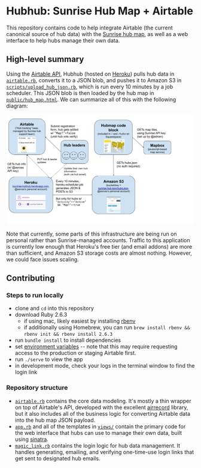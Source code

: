 # Hubhub: Sunrise Hub Map + Airtable

This repository contains code to help integrate Airtable (the current canonical source of hub data) with the [Sunrise hub map](https://www.sunrisemovement.org/hubs), as well as a web interface to help hubs manage their own data.

## High-level summary

Using the [Airtable API](https://airtable.com/apptig05QGFvV5GVd/api/docs), Hubhub (hosted on [Heroku](https://www.heroku.com/)) pulls hub data in [`airtable.rb`](./airtable.rb), converts it to a JSON blob, and pushes it to Amazon S3 in [`scripts/upload_hub_json.rb`](./scripts/upload_hub_json.rb), which is run every 10 minutes by a job scheduler. This JSON blob is then loaded by the hub map in [`public/hub_map.html`](./public/hub_map.html). We can summarize all of this with the following diagram:

![diagram](./infra-diagram.png)

Note that currently, some parts of this infrastructure are being run on personal rather than Sunrise-managed accounts. Traffic to this application is currently low enough that Heroku's free tier (and email addons) are more than sufficient, and Amazon S3 storage costs are almost nothing. However, we could face issues scaling.

## Contributing

### Steps to run locally

- clone and `cd` into this repository
- download Ruby 2.6.3
    - if using mac, likely easiest by installing [rbenv](https://github.com/rbenv/rbenv)
    - if additionally using Homebrew, you can run `brew install rbenv && rbenv init && rbenv install 2.6.3`
- run `bundle install` to install dependencies
- set [environment variables](./.env.example) -- note that this may require requesting access to the production or staging Airtable first.
- run `./serve` to view the app
- in development mode, check your logs in the terminal window to find the login link

### Repository structure

- [`airtable.rb`](./airtable.rb) contains the core data modeling. It's mostly a thin wrapper on top of Airtable's API, developed with the excellent [airrecord](https://github.com/Sirupsen/airrecord) library, but it also includes all of the business logic for converting Airtable data into the hub map JSON payload.
- [`app.rb`](./app.rb) and all of the templates in [`views/`](./views/) contain the primary code for the web interface that hubs can use to manage their own data, built using [sinatra](http://sinatrarb.com/).
- [`magic_link.rb`](./magic_link.rb) contains the login logic for hub data management. It handles generating, emailing, and verifying one-time-use login links that get sent to designated hub emails.
